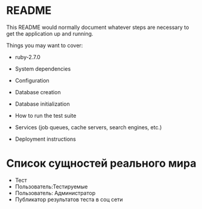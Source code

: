 # README

This README would normally document whatever steps are necessary to get the
application up and running.

Things you may want to cover:

* ruby-2.7.0

* System dependencies

* Configuration

* Database creation

* Database initialization

* How to run the test suite

* Services (job queues, cache servers, search engines, etc.)

* Deployment instructions

# Список сущностей реального мира

* Тест
* Пользователь:Тестируемые
* Пользователь: Администратор
* Публикатор результатов теста в соц сети

